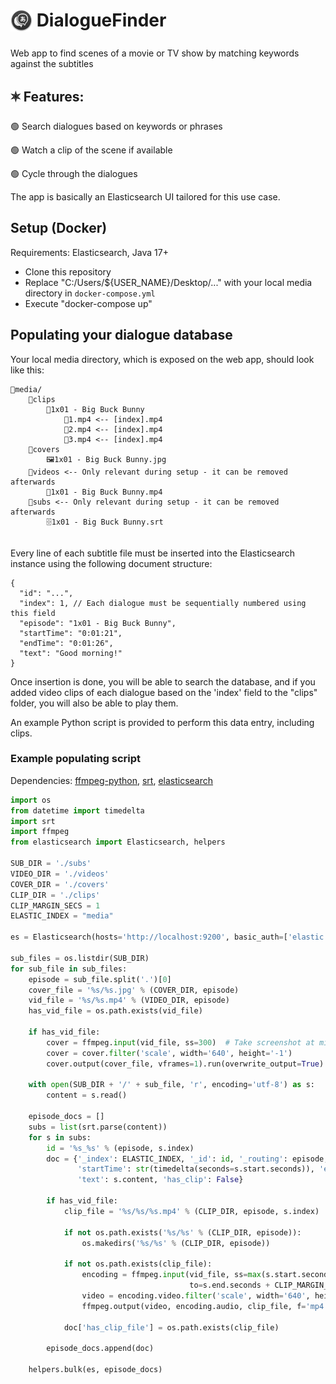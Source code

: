 # <img src="src/main/resources/static/img/logo.png" width=35> <span style="vertical-align:top">DialogueFinder</span>

Web app to find scenes of a movie or TV show by matching keywords against the subtitles

## 🟍 Features:
🟢 Search dialogues based on keywords or phrases

🟢 Watch a clip of the scene if available

🟢 Cycle through the dialogues

The app is basically an Elasticsearch UI tailored for this use case.

## Setup (Docker)
Requirements: Elasticsearch, Java 17+
- Clone this repository
- Replace "C:/Users/${USER_NAME}/Desktop/..." with your local media directory in `docker-compose.yml`
- Execute "docker-compose up"

## Populating your dialogue database
Your local media directory, which is exposed on the web app, should look like this:
```
📂media/
    📂clips
        📂1x01 - Big Buck Bunny
            📼1.mp4 <-- [index].mp4
            📼2.mp4 <-- [index].mp4
            📼3.mp4 <-- [index].mp4
    📂covers
        🖼1x01 - Big Buck Bunny.jpg
    📂videos <-- Only relevant during setup - it can be removed afterwards
        📼1x01 - Big Buck Bunny.mp4
    📂subs <-- Only relevant during setup - it can be removed afterwards
        🗄1x01 - Big Buck Bunny.srt
        
```
Every line of each subtitle file must be inserted into the Elasticsearch instance using the following document structure:
```
{
  "id": "...",
  "index": 1, // Each dialogue must be sequentially numbered using this field
  "episode": "1x01 - Big Buck Bunny",
  "startTime": "0:01:21",
  "endTime": "0:01:26",
  "text": "Good morning!"
}
```
Once insertion is done, you will be able to search the database, and if you added video clips of 
each dialogue based on the 'index' field to the "clips" folder, you will also be able to play them. 

An example Python script is provided to perform this data entry, including clips.

### Example populating script
Dependencies: [ffmpeg-python](https://github.com/kkroening/ffmpeg-python), [srt](https://github.com/cdown/srt), [elasticsearch](https://elasticsearch-py.readthedocs.io/en/v8.17.0/)
```python
import os
from datetime import timedelta
import srt
import ffmpeg
from elasticsearch import Elasticsearch, helpers

SUB_DIR = './subs'
VIDEO_DIR = './videos'
COVER_DIR = './covers'
CLIP_DIR = './clips'
CLIP_MARGIN_SECS = 1
ELASTIC_INDEX = "media"

es = Elasticsearch(hosts='http://localhost:9200', basic_auth=['elastic', 'mypassword'], verify_certs=False)

sub_files = os.listdir(SUB_DIR)
for sub_file in sub_files:
    episode = sub_file.split('.')[0]
    cover_file = '%s/%s.jpg' % (COVER_DIR, episode)
    vid_file = '%s/%s.mp4' % (VIDEO_DIR, episode)
    has_vid_file = os.path.exists(vid_file)

    if has_vid_file:
        cover = ffmpeg.input(vid_file, ss=300)  # Take screenshot at min 5
        cover = cover.filter('scale', width='640', height='-1')
        cover.output(cover_file, vframes=1).run(overwrite_output=True)

    with open(SUB_DIR + '/' + sub_file, 'r', encoding='utf-8') as s:
        content = s.read()

    episode_docs = []
    subs = list(srt.parse(content))
    for s in subs:
        id = '%s_%s' % (episode, s.index)
        doc = {'_index': ELASTIC_INDEX, '_id': id, '_routing': episode, 'index': s.index, 'episode': episode,
               'startTime': str(timedelta(seconds=s.start.seconds)), 'endTime': str(timedelta(s.end.seconds)),
               'text': s.content, 'has_clip': False}

        if has_vid_file:
            clip_file = '%s/%s/%s.mp4' % (CLIP_DIR, episode, s.index)

            if not os.path.exists('%s/%s' % (CLIP_DIR, episode)):
                os.makedirs('%s/%s' % (CLIP_DIR, episode))

            if not os.path.exists(clip_file):
                encoding = ffmpeg.input(vid_file, ss=max(s.start.seconds - CLIP_MARGIN_SECS, 0),
                                        to=s.end.seconds + CLIP_MARGIN_SECS)
                video = encoding.video.filter('scale', width='640', height='-1')
                ffmpeg.output(video, encoding.audio, clip_file, f='mp4', acodec='copy', preset='ultrafast').run(overwrite_output=True)
            
            doc['has_clip_file'] = os.path.exists(clip_file)

        episode_docs.append(doc)

    helpers.bulk(es, episode_docs)
```

